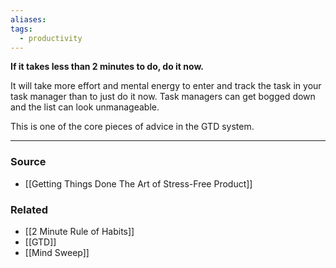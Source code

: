 ```yaml
---
aliases: 
tags:
  - productivity
---
```

**If it takes less than 2 minutes to do, do it now.**

It will take more effort and mental energy to enter and track the task in your task manager than to just do it now. Task managers can get bogged down and the list can look unmanageable. 

This is one of the core pieces of advice in the GTD system.

---

### Source
- [[Getting Things Done The Art of Stress-Free Product]]

### Related
- [[2 Minute Rule of Habits]]
- [[GTD]]
- [[Mind Sweep]]